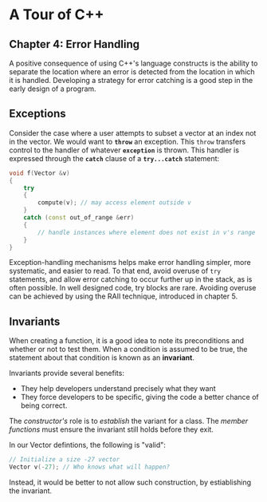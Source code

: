 # A Tour of C++

## Chapter 4: Error Handling

A positive consequence of using C++'s language constructs is the ability to
separate the location where an error is detected from the location in which it
is handled. Developing a strategy for error catching is a good step in the
early design of a program.

## Exceptions

Consider the case where a user attempts to subset a vector at an index not in
the vector. We would want to **`throw`** an exception. This `throw` transfers
control to the handler of whatever **`exception`** is thrown. This handler is
expressed through the **`catch`** clause of a **`try...catch`** statement:

```cpp
void f(Vector &v)
{
    try
    {
        compute(v); // may access element outside v
    }
    catch (const out_of_range &err)
    {
        // handle instances where element does not exist in v's range
    }
}
```

Exception-handling mechanisms helps make error handling simpler, more
systematic, and easier to read. To that end, avoid overuse of `try` statements,
and allow error catching to occur further up in the stack, as is often
possible. In well designed code, try blocks are rare. Avoiding overuse can be
achieved by using the RAII technique, introduced in chapter 5.

## Invariants

When creating a function, it is a good idea to note its preconditions and
whether or not to test them. When a condition is assumed to be true, the
statement about that condition is known as an **invariant**.

Invariants provide several benefits:

- They help developers understand precisely what they want
- They force developers to be specific, giving the code a better chance of
  being correct.

The _constructor's_ role is to _establish_ the variant for a class. The _member
functions_ must ensure the invariant still holds before they exit.

In our Vector defintions, the following is "valid":

```cpp
// Initialize a size -27 vector
Vector v(-27); // Who knows what will happen?
```

Instead, it would be better to not allow such construction, by estiablishing
the invariant.

